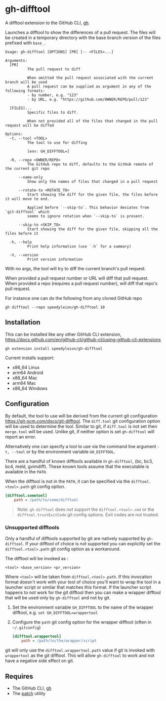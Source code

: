 # gh-difftool

A difftool extension to the GitHub CLI, [gh](https://cli.github.com/).

Launches a difftool to show the differences of a pull request. The files
will be created in a temporary directory with the base branch version of the
files prefixed with `base_`.

```shell
Usage: gh-difftool [OPTIONS] [PR] [-- <FILES>...]

Arguments:
  [PR]
          The pull request to diff
          
          When omitted the pull request associated with the current branch will be used
          A pull request can be supplied as argument in any of the following formats:
          - by number, e.g. "123"
          - by URL, e.g. "https://github.com/OWNER/REPO/pull/123"

  [FILES]...
          Specific files to diff.
          
          When not provided all of the files that changed in the pull request will be diffed

Options:
  -t, --tool <TOOL>
          The tool to use for diffing
          
          [env: GH_DIFFTOOL=]

  -R, --repo <OWNER/REPO>
          The GitHub repo to diff, defaults to the GitHub remote of the current git repo

      --name-only
          Show only the names of files that changed in a pull request

      --rotate-to <ROTATE_TO>
          Start showing the diff for the given file, the files before it will move to end.
          
          Applied before `--skip-to`. This behavior deviates from `git-difftool` which
          seems to ignore rotation when `--skip-to` is present.

      --skip-to <SKIP_TO>
          Start showing the diff for the given file, skipping all the files before it

  -h, --help
          Print help information (use `-h` for a summary)

  -V, --version
          Print version information
```

With no args, the tool will try to diff the current branch's pull request.

When provided a pull request number or URL will diff that pull request. When
provided a repo (requires a pull request number), will diff that repo's pull
request.

For instance one can do the following from any cloned GitHub repo

```shell
gh difftool --repo speedyleion/gh-difftool 10
```

## Installation

This can be installed like any other GitHub CLI extension,
<https://docs.github.com/en/github-cli/github-cli/using-github-cli-extensions>

```shell
gh extension install speedyleion/gh-difftool
```

Current installs support:

- x86_64 Linux
- arm64 Android
- x86_64 Mac
- arm64 Mac
- x86_64 Windows

## Configuration

By default, the tool to use will be derived from the current git configuration
<https://git-scm.com/docs/git-difftool>. The `diff.tool` git configuration
option will be used to determine the tool. Similar to git, if `diff.tool` is
not set then `merge.tool` will be used. Unlike git, if neither option is set
`gh-difftool` will report an error.

Alternatively one can specify a tool to use via the command line argument `-t,
--tool` or by the environment variable `GH_DIFFTOOL`.

There are a handful of known difftools available in `gh-difftool`, (bc, bc3,
bc4, meld, gvimdiff). These known tools assume that the executable is available
in the `PATH`.

When the difftool is not in the `PATH`, it can be specified via
the `difftool.<tool>.path` git config option.

```ini
[difftool.sometool]
    path = /path/to/some/difftool
```

> Note: `gh-difftool` does *not* support the `difftool.<tool>.cmd` or
> the `difftool.trustExitCode` git config options. Exit codes are not trusted.

### Unsupported difftools

Only a handful of difftools supported by git are natively supported
by `gh-difftool`. If your difftool of choice is not supported you can explicitly
set the `difftool.<tool>.path` git config option as a workaround.

The difftool will be invoked as :

```shell
<tool> <base_version> <pr_version>
```

Where `<tool>` will be taken from `difftool.<tool>.path`. If this invocation
format doesn't work with your tool of choice you'll want to wrap the tool in a
launcher script or similar that matches this format. If the launcher script
happens to not work for the git difftool then you can make a wrapper difftool
that will be used only by `gh-difftool` and not by git.

1. Set the environment variable `GH_DIFFTOOL` to the name of the wrapper
   difftool, e.g. `set GH_DIFFTOOL=wrappertool`
2. Configure the `path` git config option for the wrapper difftool (often
   in `~/.gitconfig`)

    ```ini
    [difftool.wrappertool]
        path = /path/to/the/wrapper/script
    ```

git will only use the `difftool.wrappertool.path` value if git is invoked
with `wrappertool` as the git difftool. This will allow `gh-difftool` to
work and not have a negative side effect on git.

## Requires

- The GitHub CLI, [gh](https://cli.github.com/)
- The [patch](https://www.man7.org/linux/man-pages/man1/patch.1.html) utility

